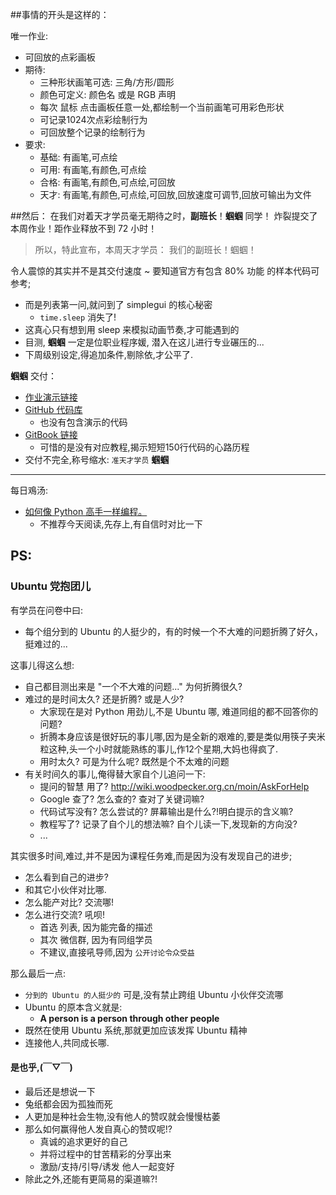 ##事情的开头是这样的：

唯一作业:

- 可回放的点彩画板
- 期待:
    + 三种形状画笔可选: 三角/方形/圆形
    + 颜色可定义: 颜色名 或是 RGB 声明
    + 每次 鼠标 点击画板任意一处,都绘制一个当前画笔可用彩色形状
    + 可记录1024次点彩绘制行为
    + 可回放整个记录的绘制行为
- 要求:
    + 基础: 有画笔,可点绘
    + 可用: 有画笔,有颜色,可点绘
    + 合格: 有画笔,有颜色,可点绘,可回放
    + 天才: 有画笔,有颜色,可点绘,可回放,回放速度可调节,回放可输出为文件

##然后：
在我们对着天才学员毫无期待之时，**副班长**！**蝈蝈** 同学！
炸裂提交了本周作业！距作业释放不到 72 小时！

> 所以，特此宣布，本周天才学员： 
>         我们的副班长！蝈蝈！

令人震惊的其实并不是其交付速度 ~ 要知道官方有包含 80% 功能 的样本代码可参考;

- 而是列表第一问,就问到了 simplegui 的核心秘密
    +  `time.sleep` 消失了!
- 这真心只有想到用 sleep 来模拟动画节奏,才可能遇到的
- 目测, **蝈蝈** 一定是位职业程序媛, 潜入在这儿进行专业碾压的...
- 下周级别设定,得追加条件,剔除依,才公平了.

**蝈蝈** 交付：

- [作业演示链接](http://www.codeskulptor.org/#user39_h7lvQ1ICKP0TUlB.py‍‍)
- [GitHub 代码库](https://github.com/rosing/pythoncamp0)
    - 也没有包含演示的代码
- [GitBook 链接](http://rosing.gitbooks.io/pythoncamp0/content/index.html)
    - 可惜的是没有对应教程,揭示短短150行代码的心路历程
- 交付不完全,称号缩水: `准天才学员` **蝈蝈**

------

每日鳮汤:

- [如何像 Python 高手一样编程。](http://xianglong.me/article/how-to-code-like-a-pythonista-idiomatic-python/)
    + 不推荐今天阅读,先存上,有自信时对比一下

## PS:

### Ubuntu 党抱团儿


有学员在问卷中曰:

- 每个组分到的 Ubuntu 的人挺少的，有的时候一个不大难的问题折腾了好久，挺难过的...

这事儿得这么想:

- 自己都目测出来是 "一个不大难的问题..." 为何折腾很久?
- 难过的是时间太久? 还是折腾? 或是人少?
    + 大家现在是对 Python 用劲儿,不是 Ubuntu 哪, 难道同组的都不回答你的问题?
    + 折腾本身应该是很好玩的事儿哪,因为是全新的艰难的,要是类似用筷子夹米粒这种,头一个小时就能熟练的事儿,作12个星期,大妈也得疯了.
    + 用时太久? 可是为什么呢? 既然是个不太难的问题
- 有关时间久的事儿,俺得替大家自个儿追问一下:
    + 提问的智慧 用了? http://wiki.woodpecker.org.cn/moin/AskForHelp
    + Google 查了? 怎么查的? 查对了关键词嘛?
    + 代码试写没有? 怎么尝试的? 屏幕输出是什么?!明白提示的含义嘛?
    + 教程写了? 记录了自个儿的想法嘛? 自个儿读一下,发现新的方向没?
    + ...

其实很多时间,难过,并不是因为课程任务难,而是因为没有发现自己的进步;

- 怎么看到自己的进步?
- 和其它小伙伴对比哪.
- 怎么能产对比? 交流哪!
- 怎么进行交流? 吼呗!
    + 首选 列表, 因为能完备的描述
    + 其次 微信群, 因为有同组学员
    + 不建议,直接吼导师,因为 `公开讨论令众受益`

那么最后一点:

- `分到的 Ubuntu 的人挺少的` 可是,没有禁止跨组 Ubuntu 小伙伴交流哪
- Ubuntu 的原本含义就是:
    - **A person is a person through other people**
- 既然在使用 Ubuntu 系统,那就更加应该发挥 Ubuntu 精神
- 连接他人,共同成长哪.


#### 是也乎,(￣▽￣)

- 最后还是想说一下
- 兔纸都会因为孤独而死
- 人更加是种社会生物,没有他人的赞叹就会慢慢枯萎
- 那么如何赢得他人发自真心的赞叹呢!?
    + 真诚的追求更好的自己
    + 并将过程中的甘苦精彩的分享出来
    + 激励/支持/引导/诱发 他人一起变好
- 除此之外,还能有更简易的渠道嘛?!


